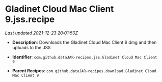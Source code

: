 # Gladinet Cloud Mac Client 9.jss.recipe

_Last updated 2021-12-23 20:01:50Z_

- **Description**: Downloads the Gladinet Cloud Mac Client 9 dmg and then uploads to the JSS

- **Identifier**: `com.github.dataJAR-recipes.jss.Gladinet Cloud Mac Client 9`

- **Parent Recipes**: `com.github.dataJAR-recipes.download.Gladinet Cloud Mac Client 9`
